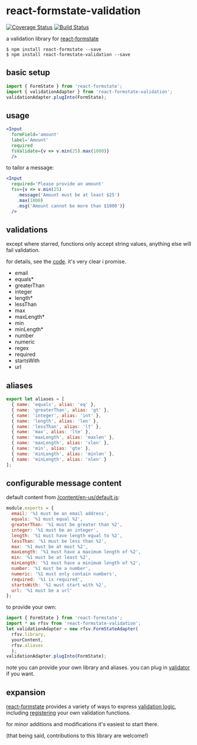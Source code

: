 # react-formstate-validation

[![Coverage Status](https://coveralls.io/repos/github/dtrelogan/react-formstate-validation/badge.svg?branch=master)](https://coveralls.io/github/dtrelogan/react-formstate-validation?branch=master)
[![Build Status](https://travis-ci.org/dtrelogan/react-formstate-validation.svg?branch=master)](https://travis-ci.org/dtrelogan/react-formstate-validation)

a validation library for [react-formstate](https://github.com/dtrelogan/react-formstate)

    $ npm install react-formstate --save
    $ npm install react-formstate-validation --save

## basic setup

```jsx
import { FormState } from 'react-formstate';
import { validationAdapter } from 'react-formstate-validation';
validationAdapter.plugInto(FormState);
```

## usage

```jsx
<Input
  formField='amount'
  label='Amount'
  required
  fsValidate={v => v.min(25).max(1000)}
  />
```

to tailor a message:

```jsx
<Input
  required='Please provide an amount'
  fsv={v => v.min(25)
    .message('Amount must be at least $25')
    .max(1000)
    .msg('Amount cannot be more than $1000')}
  />
```

## validations

except where starred, functions only accept string values, anything else will fail validation.

for details, see the [code](/index.es6). it's very clear i promise.

- email
- equals*
- greaterThan
- integer
- length*
- lessThan
- max
- maxLength*
- min
- minLength*
- number
- numeric
- regex
- required
- startsWith
- url

## aliases

```jsx
export let aliases = [
  { name: 'equals', alias: 'eq' },
  { name: 'greaterThan', alias: 'gt' },
  { name: 'integer', alias: 'int' },
  { name: 'length', alias: 'len' },
  { name: 'lessThan', alias: 'lt' },
  { name: 'max', alias: 'lte' },
  { name: 'maxLength', alias: 'maxlen' },
  { name: 'maxLength', alias: 'xlen' },
  { name: 'min', alias: 'gte' },
  { name: 'minLength', alias: 'minlen' },
  { name: 'minLength', alias: 'nlen' }
];
```

## configurable message content

default content from [/content/en-us/default.js](/content/en-us/default.js):

```jsx
module.exports = {
  email: '%1 must be an email address',
  equals: '%1 must equal %2',
  greaterThan: '%1 must be greater than %2',
  integer: '%1 must be an integer',
  length: '%1 must have length equal to %2',
  lessThan: '%1 must be less than %2',
  max: '%1 must be at most %2',
  maxLength: '%1 must have a maximum length of %2',
  min: '%1 must be at least %2',
  minLength: '%1 must have a minimum length of %2',
  number: '%1 must be a number',
  numeric: '%1 must only contain numbers',
  required: '%1 is required',
  startsWith: '%1 must start with %2',
  url: '%1 must be a url'
};
```

to provide your own:

```jsx
import { FormState } from 'react-formstate';
import * as rfsv from 'react-formstate-validation';
let validationAdapter = new rfsv.FormStateAdapter(
  rfsv.library,
  yourContent,
  rfsv.aliases
  );
validationAdapter.plugInto(FormState);
```

note you can provide your own library and aliases. you can plug in [validator](https://www.npmjs.com/package/validator) if you want.

## expansion

[react-formstate](https://github.com/dtrelogan/react-formstate) provides a variety of ways to express [validation logic](https://github.com/dtrelogan/react-formstate/blob/master/docs/validationWiring.md), including [registering](https://github.com/dtrelogan/react-formstate/blob/master/docs/validationWiring.md#registering-validation-functions) your own validation functions.

for minor additions and modifications it's easiest to start there.

(that being said, contributions to this library are welcome!)
